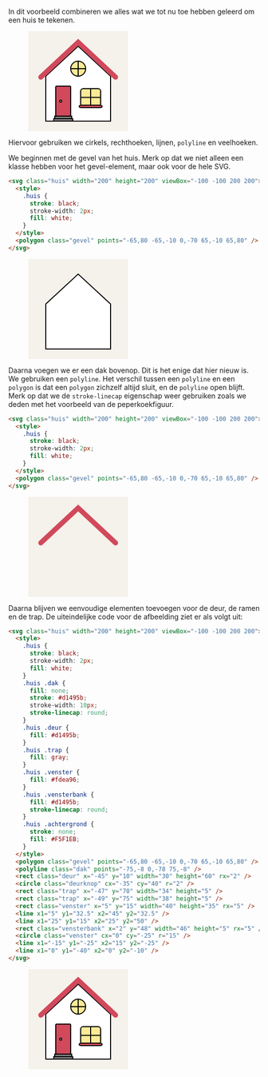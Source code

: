 In dit voorbeeld combineren we alles wat we tot nu toe hebben geleerd om een huis te tekenen. 

<figure>
<svg class="huis" width="200" height="200" viewBox="-100 -100 200 200">
  <style>
    .huis {
      stroke: black;
      stroke-width: 2px;
      fill: white;
    } 
    .huis .dak {
      fill: none;
      stroke: #d1495b;
      stroke-width: 10px;
      stroke-linecap: round;
    }
    .huis .deur {
      fill: #d1495b;
    }
    .huis .trap {
      fill: gray;
    }
    .huis .venster {
      fill: #fdea96;
    }
    .huis .vensterbank {
      fill: #d1495b;
      stroke-linecap: round;
    }
    .huis .achtergrond {
      stroke: none;
      fill: #F5F1EB;
    }
  </style>
  <rect class="achtergrond" x="-100" y="-100" width="200" height="200" />
  <polygon class="gevel" points="-65,80 -65,-10 0,-70 65,-10 65,80" />
  <polyline class="dak" points="-75,-8 0,-78 75,-8" />
  <rect class="deur" x="-45" y="10" width="30" height="60" rx="2" />
  <circle class="deurknop" cx="-35" cy="40" r="2" />
  <rect class="trap" x="-47" y="70" width="34" height="5" />
  <rect class="trap" x="-49" y="75" width="38" height="5" />
  <rect class="venster" x="5" y="15" width="40" height="35" rx="5" />
  <line x1="5" y1="32.5" x2="45" y2="32.5" />
  <line x1="25" y1="15" x2="25" y2="50" />
  <rect class="vensterbank" x="2" y="48" width="46" height="5" rx="5" />
  <circle class="venster" cx="0" cy="-25" r="15" />
  <line x1="-15" y1="-25" x2="15" y2="-25" />
  <line x1="0" y1="-40" x2="0" y2="-10" />
</svg>
</figure>

Hiervoor gebruiken we cirkels, rechthoeken, lijnen, `polyline` en veelhoeken.

We beginnen met de gevel van het huis. Merk op dat we niet alleen een klasse hebben voor het gevel-element, maar ook voor de hele SVG.

```html
<svg class="huis" width="200" height="200" viewBox="-100 -100 200 200">
  <style>
    .huis {
      stroke: black;
      stroke-width: 2px;
      fill: white;
    }
  </style>
  <polygon class="gevel" points="-65,80 -65,-10 0,-70 65,-10 65,80" />
</svg>
```

<figure>
<svg class="huis1" width="200" height="200" viewBox="-100 -100 200 200">
  <style>
    .huis1 {
      stroke: black;
      stroke-width: 2px;
      fill: white;
    }
    .huis1 .achtergrond {
      stroke: none;
      fill: #F5F1EB;
    }
  </style>
  <rect class="achtergrond" x="-100" y="-100" width="200" height="200" />
  <polygon class="gevel" points="-65,80 -65,-10 0,-70 65,-10 65,80" />
</svg>
</figure>

Daarna voegen we er een dak bovenop. Dit is het enige dat hier nieuw is. We gebruiken een `polyline`. Het verschil tussen een `polyline` en een `polygon` is dat een `polygon` zichzelf altijd sluit, en de `polyline` open blijft. Merk op dat we de `stroke-linecap` eigenschap weer gebruiken zoals we deden met het voorbeeld van de peperkoekfiguur.

```html
<svg class="huis" width="200" height="200" viewBox="-100 -100 200 200">
  <style>
    .huis {
      stroke: black;
      stroke-width: 2px;
      fill: white;
    }
  </style>
  <polygon class="gevel" points="-65,80 -65,-10 0,-70 65,-10 65,80" />
</svg>
```
<figure>
<svg class="huis2" width="200" height="200" viewBox="-100 -100 200 200">
  <style>
    .huis2 .dak {
      fill: none;
      stroke: #d1495b;
      stroke-width: 10px;
      stroke-linecap: round;
    }
    .huis2 .achtergrond {
      stroke: none;
      fill: #F5F1EB;
    }
  </style>
  <rect class="achtergrond" x="-100" y="-100" width="200" height="200" />
  <polyline class="dak" points="-75,-8 0,-78 75,-8" />
</svg>
</figure>

Daarna blijven we eenvoudige elementen toevoegen voor de deur, de ramen en de trap. De uiteindelijke code voor de afbeelding ziet er als volgt uit:

```html
<svg class="huis" width="200" height="200" viewBox="-100 -100 200 200">
  <style>
    .huis {
      stroke: black;
      stroke-width: 2px;
      fill: white;
    } 
    .huis .dak {
      fill: none;
      stroke: #d1495b;
      stroke-width: 10px;
      stroke-linecap: round;
    }
    .huis .deur {
      fill: #d1495b;
    }
    .huis .trap {
      fill: gray;
    }
    .huis .venster {
      fill: #fdea96;
    }
    .huis .vensterbank {
      fill: #d1495b;
      stroke-linecap: round;
    }
    .huis .achtergrond {
      stroke: none;
      fill: #F5F1EB;
    }
  </style>
  <polygon class="gevel" points="-65,80 -65,-10 0,-70 65,-10 65,80" />
  <polyline class="dak" points="-75,-8 0,-78 75,-8" />
  <rect class="deur" x="-45" y="10" width="30" height="60" rx="2" />
  <circle class="deurknop" cx="-35" cy="40" r="2" />
  <rect class="trap" x="-47" y="70" width="34" height="5" />
  <rect class="trap" x="-49" y="75" width="38" height="5" />
  <rect class="venster" x="5" y="15" width="40" height="35" rx="5" />
  <line x1="5" y1="32.5" x2="45" y2="32.5" />
  <line x1="25" y1="15" x2="25" y2="50" />
  <rect class="vensterbank" x="2" y="48" width="46" height="5" rx="5" />
  <circle class="venster" cx="0" cy="-25" r="15" />
  <line x1="-15" y1="-25" x2="15" y2="-25" />
  <line x1="0" y1="-40" x2="0" y2="-10" />
</svg>
```

<figure>
<svg class="huis" width="200" height="200" viewBox="-100 -100 200 200">
  <style>
    .huis {
      stroke: black;
      stroke-width: 2px;
      fill: white;
    } 
    .huis .dak {
      fill: none;
      stroke: #d1495b;
      stroke-width: 10px;
      stroke-linecap: round;
    }
    .huis .deur {
      fill: #d1495b;
    }
    .huis .trap {
      fill: gray;
    }
    .huis .venster {
      fill: #fdea96;
    }
    .huis .vensterbank {
      fill: #d1495b;
      stroke-linecap: round;
    }
    .huis .achtergrond {
      stroke: none;
      fill: #F5F1EB;
    }
  </style>
  <rect class="achtergrond" x="-100" y="-100" width="200" height="200" />
  <polygon class="gevel" points="-65,80 -65,-10 0,-70 65,-10 65,80" />
  <polyline class="dak" points="-75,-8 0,-78 75,-8" />
  <rect class="deur" x="-45" y="10" width="30" height="60" rx="2" />
  <circle class="deurknop" cx="-35" cy="40" r="2" />
  <rect class="trap" x="-47" y="70" width="34" height="5" />
  <rect class="trap" x="-49" y="75" width="38" height="5" />
  <rect class="venster" x="5" y="15" width="40" height="35" rx="5" />
  <line x1="5" y1="32.5" x2="45" y2="32.5" />
  <line x1="25" y1="15" x2="25" y2="50" />
  <rect class="vensterbank" x="2" y="48" width="46" height="5" rx="5" />
  <circle class="venster" cx="0" cy="-25" r="15" />
  <line x1="-15" y1="-25" x2="15" y2="-25" />
  <line x1="0" y1="-40" x2="0" y2="-10" />
</svg>
</figure>
